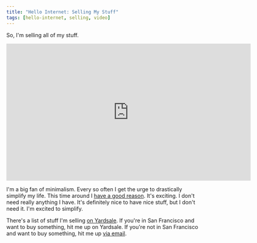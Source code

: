 ```yaml
---
title: "Hello Internet: Selling My Stuff"
tags: [hello-internet, selling, video]
---
```


So, I'm selling all of my stuff.

<div class="video vimeo wide"><iframe src="http://player.vimeo.com/video/39521434?title=0&amp;byline=0&amp;portrait=0&amp;color=f05b35" width="640" height="360" frameborder="0"></iframe></div>

I'm a big fan of minimalism. Every so often I get the urge to drastically simplify my life. This time around I [have a good reason](http://samsoff.es/posts/here-we-go-again). It's exciting. I don't need really anything I have. It's definitely nice to have nice stuff, but I don't need it. I'm excited to simplify.

There's a list of stuff I'm selling [on Yardsale](https://www.getyardsale.com/users/4041). If you're in San Francisco and want to buy something, hit me up on Yardsale. If you're not in San Francisco and want to buy something, hit me up [via email](mailto:sam@samsoff.es).
